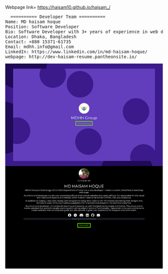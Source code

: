 Webpage link= https://haisam10.github.io/haisam_/

<pre>
  ========== Developer Team ==========
Name: MD haisam hoque
Position: Software Developer
Bio: Software Developer with 3+ years of experience in web development.
Location: Dhaka, Bangladesh
Contact: +880 15371-61735
Email: mdhh.info@gmail.com
LinkedIn: https://www.linkedin.com/in/md-haisam-hoque/
webpage: http://dev-haisam-resume.pantheonsite.io/
</pre>

<img src="https://raw.githubusercontent.com/haisam10/haisam_/refs/heads/main/haisam10.github.io_haisam__.png"/>
